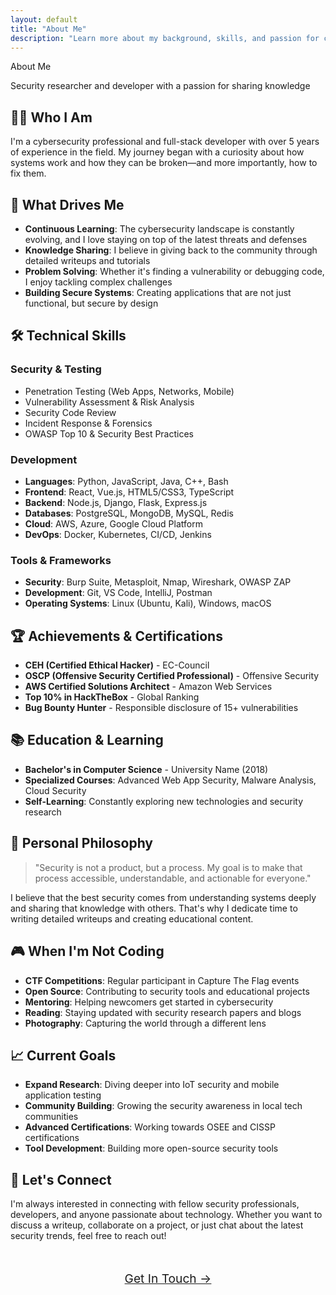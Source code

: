 ```yaml
---
layout: default
title: "About Me"
description: "Learn more about my background, skills, and passion for cybersecurity and development"
---
```


<div class="page-title">About Me</div>
<p class="page-subtitle">Security researcher and developer with a passion for sharing knowledge</p>

## 👨‍💻 Who I Am

I'm a cybersecurity professional and full-stack developer with over 5 years of experience in the field. My journey began with a curiosity about how systems work and how they can be broken—and more importantly, how to fix them.

## 🎯 What Drives Me

- **Continuous Learning**: The cybersecurity landscape is constantly evolving, and I love staying on top of the latest threats and defenses
- **Knowledge Sharing**: I believe in giving back to the community through detailed writeups and tutorials
- **Problem Solving**: Whether it's finding a vulnerability or debugging code, I enjoy tackling complex challenges
- **Building Secure Systems**: Creating applications that are not just functional, but secure by design

## 🛠️ Technical Skills

### Security & Testing
- Penetration Testing (Web Apps, Networks, Mobile)
- Vulnerability Assessment & Risk Analysis
- Security Code Review
- Incident Response & Forensics
- OWASP Top 10 & Security Best Practices

### Development
- **Languages**: Python, JavaScript, Java, C++, Bash
- **Frontend**: React, Vue.js, HTML5/CSS3, TypeScript
- **Backend**: Node.js, Django, Flask, Express.js
- **Databases**: PostgreSQL, MongoDB, MySQL, Redis
- **Cloud**: AWS, Azure, Google Cloud Platform
- **DevOps**: Docker, Kubernetes, CI/CD, Jenkins

### Tools & Frameworks
- **Security**: Burp Suite, Metasploit, Nmap, Wireshark, OWASP ZAP
- **Development**: Git, VS Code, IntelliJ, Postman
- **Operating Systems**: Linux (Ubuntu, Kali), Windows, macOS

## 🏆 Achievements & Certifications

- **CEH (Certified Ethical Hacker)** - EC-Council
- **OSCP (Offensive Security Certified Professional)** - Offensive Security
- **AWS Certified Solutions Architect** - Amazon Web Services
- **Top 10% in HackTheBox** - Global Ranking
- **Bug Bounty Hunter** - Responsible disclosure of 15+ vulnerabilities

## 📚 Education & Learning

- **Bachelor's in Computer Science** - University Name (2018)
- **Specialized Courses**: Advanced Web App Security, Malware Analysis, Cloud Security
- **Self-Learning**: Constantly exploring new technologies and security research

## 🌟 Personal Philosophy

> "Security is not a product, but a process. My goal is to make that process accessible, understandable, and actionable for everyone."

I believe that the best security comes from understanding systems deeply and sharing that knowledge with others. That's why I dedicate time to writing detailed writeups and creating educational content.

## 🎮 When I'm Not Coding

- **CTF Competitions**: Regular participant in Capture The Flag events
- **Open Source**: Contributing to security tools and educational projects
- **Mentoring**: Helping newcomers get started in cybersecurity
- **Reading**: Staying updated with security research papers and blogs
- **Photography**: Capturing the world through a different lens

## 📈 Current Goals

- **Expand Research**: Diving deeper into IoT security and mobile application testing
- **Community Building**: Growing the security awareness in local tech communities
- **Advanced Certifications**: Working towards OSEE and CISSP certifications
- **Tool Development**: Building more open-source security tools

## 💬 Let's Connect

I'm always interested in connecting with fellow security professionals, developers, and anyone passionate about technology. Whether you want to discuss a writeup, collaborate on a project, or just chat about the latest security trends, feel free to reach out!

<div style="text-align: center; margin: 3rem 0;">
    <a href="{{ '/contact/' | relative_url }}" class="read-more" style="font-size: 1.2rem;">Get In Touch →</a>
</div>